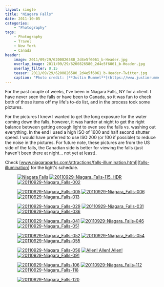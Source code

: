 ```yaml
---
layout: single
title: "Niagara Falls"
date: 2011-10-05
categories:
    - "Photography"
tags:
    - Photography
    - Travel
    - New York
    - Canada
header:
    image: 2011/09/29/6200826580_2d4e5f6061_b-Header.jpg
    overlay_image: 2011/09/29/6200826580_2d4e5f6061_b-Header.jpg
    overlay_filter: 0.15
    teaser: 2011/09/29/6200826580_2d4e5f6061_b-Header-Twitter.jpg 		# Shrink image to 575 width
    caption: "Photo credit: [**Justin Rummel**](https://www.justinrummel.com)"
---
```

For the past couple of weeks, I've been in Niagara Falls, NY for a client. I have never seen the falls or have been to Canada, so it was fun to check both of those items off my life's to-do list, and in the process took some pictures.

For the pictures I knew I wanted to get the long exposure for the water coming down the falls, however, it was harder at night to get the right balance between getting enough light to even see the falls vs. washing out everything. In the end I used a high ISO of 1600 and half second shutter speed. I would have preferred to use ISO 200 (or 100 if possible) to reduce the noise in the pictures. For future note, these pictures are from the US side of the falls, the Canadian side is better for viewing the falls (just haven't been there at night... not yet at least).

Check [www.niagaraparks.com/attractions/falls-illumination.html][falls-illumination] for the light's schedule.

<figure class="third">
<a href="https://www.flickr.com/photos/justinrummel/6170790624/"><img src="https://farm7.static.flickr.com/6152/6170790624_e56c02c48b_m.jpg" title="Niagara Falls" /></a>
<a href="https://www.flickr.com/photos/justinrummel/6200826580/"><img src="https://farm7.static.flickr.com/6015/6200826580_2d4e5f6061_m.jpg" title="20110929-Niagara_Falls-115_HDR" /></a>
<a href="https://www.flickr.com/photos/justinrummel/6200314521/"><img src="https://farm7.static.flickr.com/6009/6200314521_28dc8bc70a_m.jpg" title="20110929-Niagara_Falls-002" /></a>
</figure>
<figure class="third">
<a href="https://www.flickr.com/photos/justinrummel/6200828076/"><img src="https://farm7.static.flickr.com/6173/6200828076_6224115f9d_m.jpg" title="20110929-Niagara_Falls-005" /></a>
<a href="https://www.flickr.com/photos/justinrummel/6200828636/"><img src="https://farm7.static.flickr.com/6156/6200828636_ee8e55d7ac_m.jpg" title="20110929-Niagara_Falls-006" /></a>
<a href="https://www.flickr.com/photos/justinrummel/6200316513/"><img src="https://farm7.static.flickr.com/6158/6200316513_d497cbbd7b_m.jpg" title="20110929-Niagara_Falls-013" /></a>
</figure>
<figure class="third">
<a href="https://www.flickr.com/photos/justinrummel/6200317003/"><img src="https://farm7.static.flickr.com/6177/6200317003_c6353f5e51_m.jpg" title="20110929-Niagara_Falls-029" /></a>
<a href="https://www.flickr.com/photos/justinrummel/6200830166/"><img src="https://farm7.static.flickr.com/6160/6200830166_fd3bd145d1_m.jpg" title="20110929-Niagara_Falls-031" /></a>
<a href="https://www.flickr.com/photos/justinrummel/6200830594/"><img src="https://farm7.static.flickr.com/6005/6200830594_bb2584265d_m.jpg" title="20110929-Niagara_Falls-036" /></a>
</figure>
<figure class="third">
<a href="https://www.flickr.com/photos/justinrummel/6200830930/"><img src="https://farm7.static.flickr.com/6159/6200830930_08c4d556fc_m.jpg" title="20110929-Niagara_Falls-041" /></a>
<a href="https://www.flickr.com/photos/justinrummel/6200831518/"><img src="https://farm7.static.flickr.com/6143/6200831518_b569e8f434_m.jpg" title="20110929-Niagara_Falls-046" /></a>
<a href="https://www.flickr.com/photos/justinrummel/6200319369/"><img src="https://farm7.static.flickr.com/6163/6200319369_acf2e24956_m.jpg" title="20110929-Niagara_Falls-051" /></a>
</figure>
<figure class="third">
<a href="https://www.flickr.com/photos/justinrummel/6200832376/"><img src="https://farm7.static.flickr.com/6162/6200832376_90f4c27b2e_m.jpg" title="20110929-Niagara_Falls-052" /></a>
<a href="https://www.flickr.com/photos/justinrummel/6200832790/"><img src="https://farm7.static.flickr.com/6009/6200832790_96a1f969a8_m.jpg" title="20110929-Niagara_Falls-054" /></a>
<a href="https://www.flickr.com/photos/justinrummel/6200320757/"><img src="https://farm7.static.flickr.com/6170/6200320757_7e368120bc_m.jpg" title="20110929-Niagara_Falls-055" /></a>
</figure>
<figure class="third">
<a href="https://www.flickr.com/photos/justinrummel/6200834006/"><img src="https://farm7.static.flickr.com/6027/6200834006_0a6abaa32e_m.jpg" title="20110929-Niagara_Falls-056" /></a>
<a href="https://www.flickr.com/photos/justinrummel/6200834466/"><img src="https://farm7.static.flickr.com/6163/6200834466_c87a771d54_m.jpg" title="Allen! Allen! Allen!" /></a>
<a href="https://www.flickr.com/photos/justinrummel/6200322225/"><img src="https://farm7.static.flickr.com/6158/6200322225_bfe22481d8_m.jpg" title="20110929-Niagara_Falls-091" /></a>
</figure>
<figure class="third">
<a href="https://www.flickr.com/photos/justinrummel/6200835300/"><img src="https://farm7.static.flickr.com/6171/6200835300_1fd2a48d84_m.jpg" title="20110929-Niagara_Falls-106" /></a>
<a href="https://www.flickr.com/photos/justinrummel/6200323037/"><img src="https://farm7.static.flickr.com/6167/6200323037_71da7f8b36_m.jpg" title="20110929-Niagara_Falls-112" /></a>
<a href="https://www.flickr.com/photos/justinrummel/6200323473/"><img src="https://farm7.static.flickr.com/6163/6200323473_43ccd4f078_m.jpg" title="20110929-Niagara_Falls-118" /></a>
</figure>
<figure class="third">
<a href="https://www.flickr.com/photos/justinrummel/6200836490/"><img src="https://farm7.static.flickr.com/6138/6200836490_b93fe6cb4b_m.jpg" title="20110929-Niagara_Falls-120" /></a>
</figure>

[falls-illumination]: http://www.niagaraparks.com/attractions/falls-illumination.html
